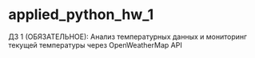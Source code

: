 # applied_python_hw_1
ДЗ 1 (ОБЯЗАТЕЛЬНОЕ): Анализ температурных данных и мониторинг текущей температуры через OpenWeatherMap API
